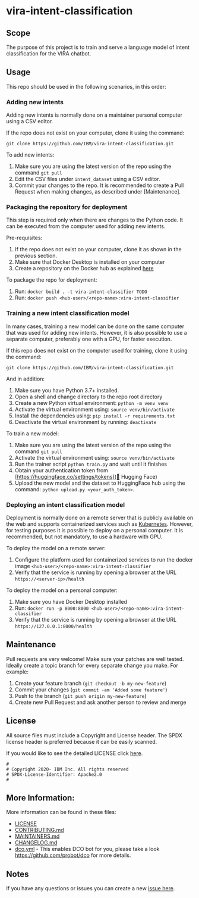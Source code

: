 <!-- This should be the location of the title of the repository, normally the short name -->
# vira-intent-classification

<!-- Build Status, is a great thing to have at the top of your repository, it shows that you take your CI/CD as first class citizens -->
<!-- [![Build Status](https://travis-ci.org/jjasghar/ibm-cloud-cli.svg?branch=master)](https://travis-ci.org/jjasghar/ibm-cloud-cli) -->

## Scope
The purpose of this project is to train and serve a language model of intent classification for the VIRA chatbot.  

## Usage
This repo should be used in the following scenarios, in this order:

### Adding new intents
Adding new intents is normally done on a maintainer personal computer using a CSV editor.

If the repo does not exist on your computer, clone it using the command:
```shell
git clone https://github.com/IBM/vira-intent-classification.git
```

To add new intents:
1. Make sure you are using the latest version of the repo using the command `git pull`
2. Edit the CSV files under `intent_dataset` using a CSV editor.
3. Commit your changes to the repo. It is recommended to create a Pull Request when making changes, as described under [Maintenance].


### Packaging the repository for deployment
This step is required only when there are changes to the Python code. It can be executed from the computer used for adding new intents.

Pre-requisites: 
1. If the repo does not exist on your computer, clone it as shown in the previous section.
2. Make sure that Docker Desktop is installed on your computer
3. Create a repository on the Docker hub as explained [here](https://docs.docker.com/docker-hub/repos/)

To package the repo for deployment: 
1. Run: `docker build . -t vira-intent-classifier TODO`
2. Run: `docker push <hub-user>/<repo-name>:vira-intent-classifier`


### Training a new intent classification model
In many cases, training a new model can be done on the same computer that was used for adding new intents. However, it is also possible to use a separate computer, preferably one with a GPU, for faster execution.

If this repo does not exist on the computer used for training, clone it using the command:
```shell
git clone https://github.com/IBM/vira-intent-classification.git
```
And in addition:
1. Make sure you have Python 3.7+ installed.
2. Open a shell and change directory to the repo root directory
3. Create a new Python virtual environment: `python -m venv venv`
4. Activate the virtual environment using: `source venv/bin/activate`
5. Install the dependencies using: `pip install -r requirements.txt`
6. Deactivate the virtual environment by running: `deactivate`

To train a new model:
1. Make sure you are using the latest version of the repo using the command `git pull`
2. Activate the virtual environment using: `source venv/bin/activate` 
3. Run the trainer script `python train.py` and wait until it finishes
4. Obtain your authentication token from [https://huggingface.co/settings/tokens](🤗 Hugging Face)
5. Upload the new model and the dataset to HuggingFace hub using the command: `python upload.py <your_auth_token>`.  


### Deploying an intent classification model
Deployment is normally done on a remote server that is publicly available on the web and supports containerized services such as [Kubernetes](https://kubernetes.io/docs/concepts/overview/). 
However, for testing purposes it is possible to deploy on a personal computer.
It is recommended, but not mandatory, to use a hardware with GPU. 

To deploy the model on a remote server:
1. Configure the platform used for containerized services to run the docker image `<hub-user>/<repo-name>:vira-intent-classifier`
2. Verify that the service is running by opening a browser at the URL `https://<server-ip>/health` 

To deploy the model on a personal computer:
1. Make sure you have Docker Desktop installed
2. Run: `docker run -p 8000:8000 <hub-user>/<repo-name>:vira-intent-classifier`
3. Verify that the service is running by opening a browser at the URL `https://127.0.0.1:8000/health`


## Maintenance
Pull requests are very welcome! Make sure your patches are well tested.
Ideally create a topic branch for every separate change you make. For
example:

1. Create your feature branch (`git checkout -b my-new-feature`)
2. Commit your changes (`git commit -am 'Added some feature'`)
3. Push to the branch (`git push origin my-new-feature`)
4. Create new Pull Request and ask another person to review and merge

## License

All source files must include a Copyright and License header. The SPDX license header is 
preferred because it can be easily scanned.

If you would like to see the detailed LICENSE click [here](LICENSE).

```text
#
# Copyright 2020- IBM Inc. All rights reserved
# SPDX-License-Identifier: Apache2.0
#
```

## More Information: 

More information can be found in these files:
* [LICENSE](LICENSE)
* [CONTRIBUTING.md](CONTRIBUTING.md)
* [MAINTAINERS.md](MAINTAINERS.md)
* [CHANGELOG.md](CHANGELOG.md)
* [dco.yml](.github/dco.yml) - This enables DCO bot for you, please take a look https://github.com/probot/dco for more details.

## Notes
If you have any questions or issues you can create a new [issue here][issues].

[issues]: https://github.com/IBM/repo-template/issues/new
